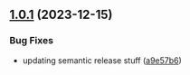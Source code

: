## [1.0.1](https://github.com/ssteuteville/react-carousel/compare/v1.0.0...v1.0.1) (2023-12-15)


### Bug Fixes

* updating semantic release stuff ([a9e57b6](https://github.com/ssteuteville/react-carousel/commit/a9e57b6b71ac1a5f89462d552330956aac90332a))
